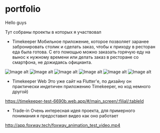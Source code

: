 # portfolio

Hello guys

Тут собраны проекты в которых я участвовал

- Timekeeper
Мобильное приложение, которое позволяет заранее забронировать столик и сделать заказ, чтобы к приходу в ресторан еда была готова. 
С его помощью можно заказать горячую еду на вынос к нужному времени или делать заказ в ресторане со смартфона, не дожидаясь официанта.

![Image alt](https://github.com/bedievis-y/portfolio/blob/main/photo_2023-03-29_15-05-15.jpg)
![Image alt](https://github.com/bedievis-y/portfolio/blob/main/photo_2023-03-29_15-05-16.jpg)
![Image alt](https://github.com/bedievis-y/portfolio/blob/main/photo_2023-03-29_15-05-15%20(5).jpg)
![Image alt](https://github.com/bedievis-y/portfolio/blob/main/photo_2023-03-29_15-05-15%20(4).jpg)
![Image alt](https://github.com/bedievis-y/portfolio/blob/main/photo_2023-03-29_15-05-15%20(3).jpg)
![Image alt](https://github.com/bedievis-y/portfolio/blob/main/photo_2023-03-29_15-05-15%20(2).jpg)

- Timekeeper Web
Это уже сайт на Flutter'e, по дизайну он практически индетичен приложению Timekeeper, но код немного другой)

https://timekeeper-test-6690b.web.app/#/main_screen/:filial/:tableId


- Trade-in
Очень интересная идея проекта, для примерного понимания я предоставил видео как оно работает

http://app.foxway.tech/foxway_animation_test_video.mp4





